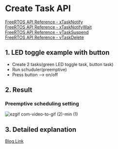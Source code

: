 # Create Task API #
[FreeRTOS API Reference - xTaskNotify](https://www.freertos.org/xTaskNotify.html)<br>
[FreeRTOS API Reference - xTaskNotifyWait](https://www.freertos.org/xTaskNotifyWait.html)
<br>
[FreeRTOS API Reference - vTaskSuspend](https://www.freertos.org/a00130.html)
<br>
[FreeRTOS API Reference - vTaskDelete](https://www.freertos.org/a00126.html)

## 1. LED toggle example with button
- Create 2 tasks(green LED toggle task, button task)
- Run schuduler(preemptive)
- Press button --> on/off

## 2. Result
### Preemptive scheduling setting
![ezgif com-video-to-gif (2)-min (1)](https://github.com/fish9903/FreeRTOS-STM32G4/assets/68493358/c4cd8c36-6834-441b-8a57-9c698eb417aa)

## 3. Detailed explanation
[Blog Link](https://fish9903.tistory.com/entry/FreeRTOS-%EB%93%A4%EC%97%AC%EB%8B%A4%EB%B3%B4%EA%B8%B06)
